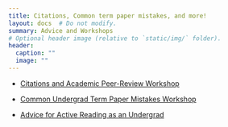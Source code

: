 ```yaml
---
title: Citations, Common term paper mistakes, and more!
layout: docs  # Do not modify.
summary: Advice and Workshops
# Optional header image (relative to `static/img/` folder).
header:
  caption: ""
  image: ""
---
```


* [Citations and Academic Peer-Review Workshop](https://www.dropbox.com/s/y08gx7nhngubd7s/Citation%20and%20Peer-Review%20Workshop.pdf?dl=0)

* [Common Undergrad Term Paper Mistakes Workshop](https://www.dropbox.com/s/fwsa5afbrsjitzn/Writing%20Mistakes.pdf?dl=0)

* [Advice for Active Reading as an Undergrad](https://github.com/DamonCharlesRoberts/damonroberts/tree/master/static/files/websiteworkshop.html)
